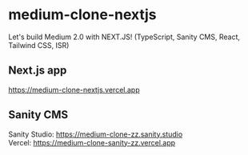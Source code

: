 # medium-clone-nextjs
Let's build Medium 2.0 with NEXT.JS! (TypeScript, Sanity CMS, React, Tailwind CSS, ISR)

## Next.js app

https://medium-clone-nextjs.vercel.app

## Sanity CMS

Sanity Studio: https://medium-clone-zz.sanity.studio  
Vercel: https://medium-clone-sanity-zz.vercel.app  
